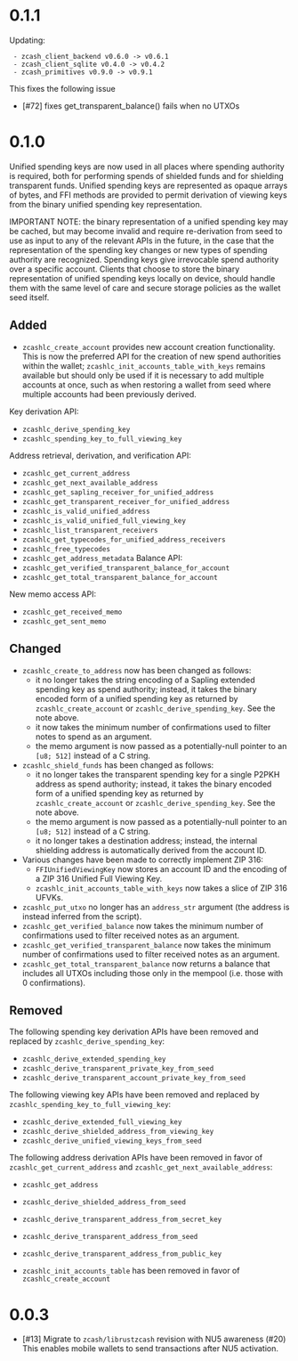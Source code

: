 # 0.1.1

Updating:
````
 - zcash_client_backend v0.6.0 -> v0.6.1
 - zcash_client_sqlite v0.4.0 -> v0.4.2
 - zcash_primitives v0.9.0 -> v0.9.1
````
This fixes the following issue
- [#72] fixes get_transparent_balance() fails when no UTXOs

# 0.1.0

Unified spending keys are now used in all places where spending authority
is required, both for performing spends of shielded funds and for shielding
transparent funds. Unified spending keys are represented as opaque arrays
of bytes, and FFI methods are provided to permit derivation of viewing keys
from the binary unified spending key representation.

IMPORTANT NOTE: the binary representation of a unified spending key may be
cached, but may become invalid and require re-derivation from seed to use as
input to any of the relevant APIs in the future, in the case that the
representation of the spending key changes or new types of spending authority
are recognized.  Spending keys give irrevocable spend authority over
a specific account.  Clients that choose to store the binary representation
of unified spending keys locally on device, should handle them with the 
same level of care and secure storage policies as the wallet seed itself. 

## Added
- `zcashlc_create_account` provides new account creation functionality.
  This is now the preferred API for the creation of new spend authorities
  within the wallet; `zcashlc_init_accounts_table_with_keys` remains available
  but should only be used if it is necessary to add multiple accounts at once,
  such as when restoring a wallet from seed where multiple accounts had been
  previously derived.

Key derivation API:
- `zcashlc_derive_spending_key`
- `zcashlc_spending_key_to_full_viewing_key`

Address retrieval, derivation, and verification API:
- `zcashlc_get_current_address`
- `zcashlc_get_next_available_address`
- `zcashlc_get_sapling_receiver_for_unified_address`
- `zcashlc_get_transparent_receiver_for_unified_address`
- `zcashlc_is_valid_unified_address`
- `zcashlc_is_valid_unified_full_viewing_key`
- `zcashlc_list_transparent_receivers`
- `zcashlc_get_typecodes_for_unified_address_receivers`
- `zcashlc_free_typecodes`
- `zcashlc_get_address_metadata`
Balance API:
- `zcashlc_get_verified_transparent_balance_for_account`
- `zcashlc_get_total_transparent_balance_for_account`

New memo access API:
- `zcashlc_get_received_memo`
- `zcashlc_get_sent_memo`

## Changed
- `zcashlc_create_to_address` now has been changed as follows:
  - it no longer takes the string encoding of a Sapling extended spending key
    as spend authority; instead, it takes the binary encoded form of a unified
    spending key as returned by `zcashlc_create_account` or 
    `zcashlc_derive_spending_key`. See the note above.
  - it now takes the minimum number of confirmations used to filter notes to
    spend as an argument.
  - the memo argument is now passed as a potentially-null pointer to an
    `[u8; 512]` instead of a C string.
- `zcashlc_shield_funds` has been changed as follows:
  - it no longer takes the transparent spending key for a single P2PKH address
    as spend authority; instead, it takes the binary encoded form of a unified
    spending key as returned by `zcashlc_create_account`
    or `zcashlc_derive_spending_key`. See the note above.
  - the memo argument is now passed as a potentially-null pointer to an
    `[u8; 512]` instead of a C string.
  - it no longer takes a destination address; instead, the internal shielding
    address is automatically derived from the account ID.
- Various changes have been made to correctly implement ZIP 316:
  - `FFIUnifiedViewingKey` now stores an account ID and the encoding of a
    ZIP 316 Unified Full Viewing Key.
  - `zcashlc_init_accounts_table_with_keys` now takes a slice of ZIP 316 UFVKs.
- `zcashlc_put_utxo` no longer has an `address_str` argument (the address is
  instead inferred from the script).
- `zcashlc_get_verified_balance` now takes the minimum number of confirmations
  used to filter received notes as an argument.
- `zcashlc_get_verified_transparent_balance` now takes the minimum number of
  confirmations used to filter received notes as an argument.
- `zcashlc_get_total_transparent_balance` now returns a balance that includes
  all UTXOs including those only in the mempool (i.e. those with 0
  confirmations).

## Removed

The following spending key derivation APIs have been removed and replaced by
`zcashlc_derive_spending_key`:
- `zcashlc_derive_extended_spending_key`
- `zcashlc_derive_transparent_private_key_from_seed`
- `zcashlc_derive_transparent_account_private_key_from_seed`

The following viewing key APIs have been removed and replaced by
`zcashlc_spending_key_to_full_viewing_key`:
- `zcashlc_derive_extended_full_viewing_key`
- `zcashlc_derive_shielded_address_from_viewing_key`
- `zcashlc_derive_unified_viewing_keys_from_seed`

The following address derivation APIs have been removed in favor of
`zcashlc_get_current_address` and `zcashlc_get_next_available_address`:
- `zcashlc_get_address`
- `zcashlc_derive_shielded_address_from_seed`
- `zcashlc_derive_transparent_address_from_secret_key`
- `zcashlc_derive_transparent_address_from_seed`
- `zcashlc_derive_transparent_address_from_public_key`

- `zcashlc_init_accounts_table` has been removed in favor of
  `zcashlc_create_account`

# 0.0.3
- [#13] Migrate to `zcash/librustzcash` revision with NU5 awareness (#20)
  This enables mobile wallets to send transactions after NU5 activation.
